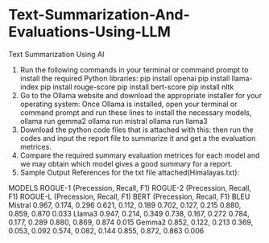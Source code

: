 # Text-Summarization-And-Evaluations-Using-LLM
Text Summarization Using AI

1. Run the following commands in your terminal or command prompt to install the required Python libraries:
   pip install openai
   pip install llama-index
   pip install rouge-score
   pip install bert-score
   pip install nltk
2. Go to the Ollama website and download the appropriate installer for your operating system:
   Once Ollama is installed, open your terminal or command prompt and run these lines to install the necessary models,
   ollama run gemma2
   ollama run mistral
   ollama run llama3
3. Download the python code files that is attached with this:
   then run the codes and input the report file to summarize it and get a the evaluation metrices.
4. Compare the required summary evaluation metrices for each model and we may obtain which model gives a good summary for a report.
5. Sample Output References for the txt file attached(Himalayas.txt):

MODELS	  ROGUE-1 (Precession, Recall, F1)	ROGUE-2 (Precession, Recall, F1)	ROGUE-L (Precession, Recall, F1)	BERT (Precession, Recall, F1)	  BLEU
Mistral	  0.967, 0.174, 0.296	            0.621, 0.112, 0.189	            0.702, 0.127, 0.215	            0.880, 0.859, 0.870	            0.033
Llama3	  0.947, 0.214, 0.349	            0.738, 0.167, 0.272	            0.784, 0.177, 0.289	            0.880, 0.869, 0.874	            0.015
Gemma2	  0.852, 0.122, 0.213	            0.369, 0.053, 0.092	            0.574, 0.082, 0.144	            0.855, 0.872, 0.863	            0.006

